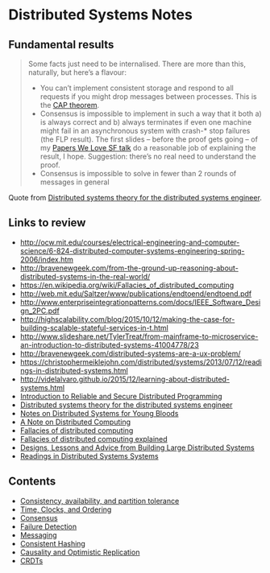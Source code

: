 # Distributed Systems Notes

## Fundamental results

> Some facts just need to be internalised. There are more than this, naturally, but here’s a flavour:
>
> * You can’t implement consistent storage and respond to all requests if you might drop messages between processes. This is the [CAP theorem](consistency_availability_and_partition_tolerence.md).
> * Consensus is impossible to implement in such a way that it both a) is always correct and b) always terminates if even one machine might fail in an asynchronous system with crash-* stop failures (the FLP result). The first slides – before the proof gets going – of my [Papers We Love SF talk](http://www.slideshare.net/HenryRobinson/pwl-nonotes) do a reasonable job of explaining the result, I hope. Suggestion: there’s no real need to understand the proof.
> * Consensus is impossible to solve in fewer than 2 rounds of messages in general

Quote from [Distributed systems theory for the distributed systems engineer](http://the-paper-trail.org/blog/distributed-systems-theory-for-the-distributed-systems-engineer/).


## Links to review

* http://ocw.mit.edu/courses/electrical-engineering-and-computer-science/6-824-distributed-computer-systems-engineering-spring-2006/index.htm
* http://bravenewgeek.com/from-the-ground-up-reasoning-about-distributed-systems-in-the-real-world/
* https://en.wikipedia.org/wiki/Fallacies_of_distributed_computing
* http://web.mit.edu/Saltzer/www/publications/endtoend/endtoend.pdf
* http://www.enterpriseintegrationpatterns.com/docs/IEEE_Software_Design_2PC.pdf
* http://highscalability.com/blog/2015/10/12/making-the-case-for-building-scalable-stateful-services-in-t.html
* http://www.slideshare.net/TylerTreat/from-mainframe-to-microservice-an-introduction-to-distributed-systems-41004778/23
* http://bravenewgeek.com/distributed-systems-are-a-ux-problem/
* https://christophermeiklejohn.com/distributed/systems/2013/07/12/readings-in-distributed-systems.html
* http://videlalvaro.github.io/2015/12/learning-about-distributed-systems.html
* [Introduction to Reliable and Secure Distributed Programming](http://www.amazon.com/Introduction-Reliable-Secure-Distributed-Programming-ebook/dp/B008R61LBG/)
* [Distributed systems theory for the distributed systems engineer](http://the-paper-trail.org/blog/distributed-systems-theory-for-the-distributed-systems-engineer/)
* [Notes on Distributed Systems for Young Bloods](https://www.somethingsimilar.com/2013/01/14/notes-on-distributed-systems-for-young-bloods/)
* [A Note on Distributed Computing](http://citeseerx.ist.psu.edu/viewdoc/download?doi=10.1.1.41.7628&rep=rep1&type=pdf)
* [Fallacies of distributed computing](https://en.wikipedia.org/wiki/Fallacies_of_distributed_computing)
* [Fallacies of distributed computing explained](http://www.rgoarchitects.com/Files/fallacies.pdf)
* [Designs, Lessons and Advice from Building Large Distributed Systems](http://www.cs.cornell.edu/projects/ladis2009/talks/dean-keynote-ladis2009.pdf)
* [Readings in Distributed Systems
Systems](http://henryr.github.io/distributed-systems-readings/)

## Contents

* [Consistency, availability, and partition tolerance](consistency_availability_and_partition_tolerence.md)
* [Time, Clocks, and Ordering](time_clocks_and_ordering.md)
* [Consensus](consensus.md)
* [Failure Detection](failure_detection.md)
* [Messaging](messaging.md)
* [Consistent Hashing](consistent_hashing.md)
* [Causality and Optimistic Replication](causality_and_optimistic_replication.md)
* [CRDTs](crdts.md)
